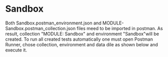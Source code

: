 # Sandbox
Both Sandbox.postman_environment.json and MODULE- Sandbox.postman_collection.json files meed to be imported in postman. As result, collection "MODULE: Sandbox" and environment "Sandbox"will be created. To run all created tests automatically one must open Postman Runner, chose collection, environment and data dile as shown below and execute it. 
